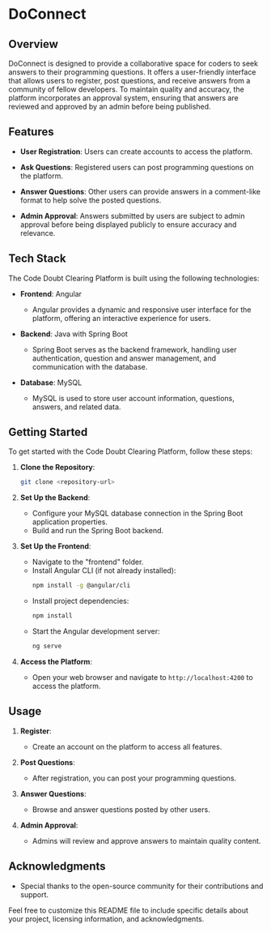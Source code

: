 # DoConnect

## Overview

DoConnect is designed to provide a collaborative space for coders to seek answers to their programming questions. It offers a user-friendly interface that allows users to register, post questions, and receive answers from a community of fellow developers. To maintain quality and accuracy, the platform incorporates an approval system, ensuring that answers are reviewed and approved by an admin before being published.

## Features

- **User Registration**: Users can create accounts to access the platform.

- **Ask Questions**: Registered users can post programming questions on the platform.

- **Answer Questions**: Other users can provide answers in a comment-like format to help solve the posted questions.

- **Admin Approval**: Answers submitted by users are subject to admin approval before being displayed publicly to ensure accuracy and relevance.

## Tech Stack

The Code Doubt Clearing Platform is built using the following technologies:

- **Frontend**: Angular
  - Angular provides a dynamic and responsive user interface for the platform, offering an interactive experience for users.

- **Backend**: Java with Spring Boot
  - Spring Boot serves as the backend framework, handling user authentication, question and answer management, and communication with the database.

- **Database**: MySQL
  - MySQL is used to store user account information, questions, answers, and related data.

## Getting Started

To get started with the Code Doubt Clearing Platform, follow these steps:

1. **Clone the Repository**:
   ```bash
   git clone <repository-url>
   ```

2. **Set Up the Backend**:
   - Configure your MySQL database connection in the Spring Boot application properties.
   - Build and run the Spring Boot backend.

3. **Set Up the Frontend**:
   - Navigate to the "frontend" folder.
   - Install Angular CLI (if not already installed):
     ```bash
     npm install -g @angular/cli
     ```
   - Install project dependencies:
     ```bash
     npm install
     ```
   - Start the Angular development server:
     ```bash
     ng serve
     ```

4. **Access the Platform**:
   - Open your web browser and navigate to `http://localhost:4200` to access the platform.

## Usage

1. **Register**:
   - Create an account on the platform to access all features.

2. **Post Questions**:
   - After registration, you can post your programming questions.

3. **Answer Questions**:
   - Browse and answer questions posted by other users.

4. **Admin Approval**:
   - Admins will review and approve answers to maintain quality content.

## Acknowledgments

- Special thanks to the open-source community for their contributions and support.

Feel free to customize this README file to include specific details about your project, licensing information, and acknowledgments.
